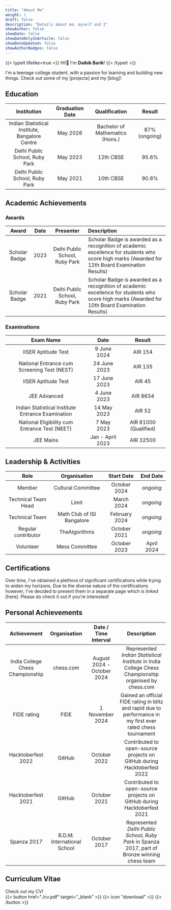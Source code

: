 ```yaml
---
title: "About Me"
weight: 1
draft: false
description: "Details about me, myself and I"
showAuthor: false
showDate: false
showDateOnlyInArticle: false
showDateUpdated: false
showAuthorBadges: false
---
```


{{< typeit lifelike=true >}} Hi!👋 I'm <strong>Daibik Barik</strong>! {{< /typeit >}}

I'm a teenage college student, with a passion for learning and building new things. Check out some of my [projects] and my [blog]!

## Education

| Institution | Graduation Date | Qualification | Result |
| :-: | :-: | :-: | :-: |
| Indian Statistical Institute, Bangalore Centre | May 2026 | Bachelor of Mathematics (Hons.) | 87% (ongoing) |
| Delhi Public School, Ruby Park | May 2023 | 12th CBSE | 95.6% |
| Delhi Public School, Ruby Park | May 2021 | 10th CBSE | 90.8% |

## Academic Achievements

### Awards

| Award | Date | Presenter | Description |
| :-: | :-: | :-: | :- |
| Scholar Badge | 2023 | Delhi Public School, Ruby Park | Scholar Badge is awarded as a recognition of academic excellence for students who score high marks (Awarded for 12th Board Examination Results) | 
| Scholar Badge | 2021 | Delhi Public School, Ruby Park | Scholar Badge is awarded as a recognition of academic excellence for students who score high marks (Awarded for 10th Board Examination Results) |

### Examinations

| Exam Name | Date | Result |
| :-: | :-: | :-: |
| IISER Aptitude Test | 9 June 2024 | AIR 154 |
| National Entrance cum Screening Test (NEST) | 24 June 2023 | AIR 135 |
| IISER Aptitude Test | 17 June 2023 | AIR 45 |
| JEE Advanced | 4 June 2023 | AIR 8634 |
| Indian Statistical Institute Entrance Examination | 14 May 2023 | AIR 52 |
| National Eligibility cum Entrance Test (NEET) | 7 May 2023 | AIR 81000 (Qualified) |
| JEE Mains | Jan - April 2023 | AIR 32500 |

## Leadership & Activities

| Role | Organisation | Start Date | End Date |
| :-: | :-: | :-: | :-: |
| Member | Cultural Committee | October 2024 | *ongoing* |
| Technical Team Head | Limit | March 2024 | *ongoing* |
| Technical Team | Math Club of ISI Bangalore | February 2024 | *ongoing* |
| Regular contributor | TheAlgorithms | October 2021 | *ongoing* |
| Volunteer | Mess Committee | October 2023 | April 2024 |

## Certifications

Over time, I've obtained a plethora of significant certifications while trying to widen my horizons. Due to the diverse nature of the certifications however, I've decided to present them in a separate page which is linked [here]. Please do check it out if you're interested!

## Personal Achievements

| Achievement | Organisation | Date / Time Interval | Description |
| :-: | :-: | :-: | :-: |
| India College Chess Championship | chess.com | August 2024 - October 2024 | Represented *Indian Statistical Institute* in India College Chess Championship organised by chess.com |
| FIDE rating | FIDE | 1 November 2024 | Gained an official FIDE rating in blitz and rapid due to performance in my first ever rated chess tournament |
| Hacktoberfest 2022 | GitHub | October 2022 | Contributed to open-source projects on GitHub during Hacktoberfest 2022 |
| Hacktoberfest 2021 | GitHub | October 2021 | Contributed to open-source projects on GitHub during Hacktoberfest 2021 |
| Spanza 2017 | B.D.M. International School | October 2017 | Represented *Delhi Public School, Ruby Park* in Spanza 2017, part of Bronze winning chess team | 

## Curriculum Vitae
Check out my CV!  
{{< button href="./cv.pdf" target="_blank" >}} {{< icon "download" >}} {{< /button >}}
